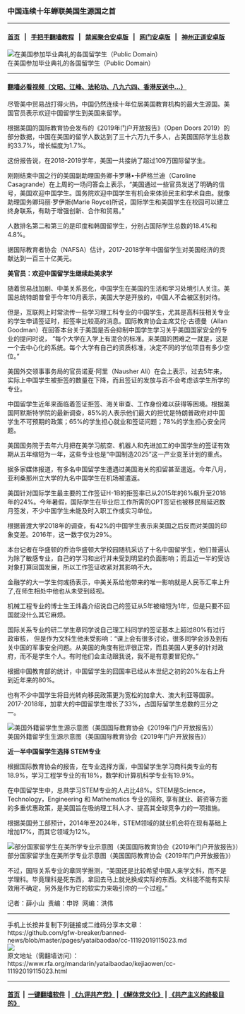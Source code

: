 ### 中国连续十年蝉联美国生源国之首
------------------------

#### [首页](https://github.com/gfw-breaker/banned-news/blob/master/README.md) &nbsp;&nbsp;|&nbsp;&nbsp; [手把手翻墙教程](https://github.com/gfw-breaker/guides/wiki) &nbsp;&nbsp;|&nbsp;&nbsp; [禁闻聚合安卓版](https://github.com/gfw-breaker/bn-android) &nbsp;&nbsp;|&nbsp;&nbsp; [网门安卓版](https://github.com/oGate2/oGate) &nbsp;&nbsp;|&nbsp;&nbsp; [神州正道安卓版](https://github.com/SzzdOgate/update) 



<div id="headerimg">
 <img alt="在美国参加毕业典礼的各国留学生（Public Domain）" src="https://www.rfa.org/mandarin/yataibaodao/kejiaowen/cc-11192019115023.html/yt1119z.jpg/@@images/4dfbf09c-8a28-4f7b-b732-a0842b9771e7.jpeg" title="在美国参加毕业典礼的各国留学生（Public Domain）"/>
 <div id="headerimgcontents">
  <div id="headerimgcaption">
   <span>
    在美国参加毕业典礼的各国留学生（Public Domain）
   </span>
   <!-- zoomattribute -->
  </div>
  <!-- headerimgcaption -->
 </div>
 <!-- headerimagecontents -->
</div>

<hr/>


#### [翻墙必看视频（文昭、江峰、法轮功、八九六四、香港反送中...）](https://github.com/gfw-breaker/banned-news/blob/master/pages/links.md)

<div id="storytext">
 <div>
  <div class="slot_header">
  </div>
 </div>
 <p class="Pa1">
  尽管美中贸易战打得火热，中国仍然连续十年位居美国教育机构的最大生源国。美国官员表示欢迎中国留学生到美国来留学。
 </p>
 <p class="Pa1">
  根据美国的国际教育协会发布的《2019年门户开放报告》（Open Doors 2019）的部分数据，中国在美国的留学人数达到了三十六万九千多人，占美国国际学生总数的33.7%，增长幅度为1.7%。
 </p>
 <p>
  这份报告说，在2018-2019学年，美国一共接纳了超过109万国际留学生。
 </p>
 <p>
  刚刚结束中国之行的美国副助理国务卿卡罗琳•卡萨格兰迪（Caroline Casagrande）在上周的一场问答会上表示，“美国通过一些官员发送了明确的信号，美国欢迎中国学生。国务院欢迎中国学生有机会来体验民主和学术自由。就像助理国务卿玛丽·罗伊斯(Marie Royce)所说，国际学生和美国学生在校园可以建立终身联系，有助于增强创新、合作和贸易。”
 </p>
 <p>
  人数排名第二和第三的是印度和韩国留学生，分别占国际学生总数的18.4%和4.8%。
 </p>
 <p>
  据国际教育者协会（NAFSA）估计，2017-2018学年中国留学生对美国经济的贡献达到一百三十亿美元。
 </p>
 <p>
  <b>
   美官员：欢迎中国留学生继续赴美求学
  </b>
  <b>
  </b>
 </p>
 <p class="Pa1">
  随着贸易战加剧、中美关系恶化，中国学生在美国的生活和学习处境引人关注。美国总统特朗普曾于今年10月表示，美国大学是开放的，中国人不会被区别对待。
 </p>
 <p>
  但是，互联网上时常流传一些学习理工科专业的中国学生，尤其是高科技相关专业的学生申请签证时，拒签率比较高的消息。国际教育协会主席艾伦·古德曼（Allan Goodman）在回答本台关于美国是否会抑制中国学生学习关乎美国国家安全的专业的提问时说， “每个大学在入学上有混合的标准。来美国的困难之一就是，这是一个去中心化的系统。每个大学有自己的资质标准，决定不同的学位项目有多少空位。”
 </p>
 <p>
  美国外交领事事务局的官员诺夏·阿里（Nausher Ali）在会上表示，过去5年来，实际上中国学生被拒签的数量在下降，而且签证的发放与否不会考虑该学生所学的专业。
 </p>
 <p class="Pa1">
  中国留学生近年来面临着签证拒签、海关审查、工作身份难以获得等困境。根据美国阿默斯特学院的最新调查，85%的人表示他们最大的担忧是特朗普政府对中国学生不可预期的政策；65%的学生担心就业和签证问题；78%的学生担心安全问题。
 </p>
 <p>
  美国国务院于去年六月把在美学习航空、机器人和先进加工的中国学生的签证有效期从五年缩短为一年，这些专业也是“中国制造2025”这一产业变革计划的重点。
 </p>
 <p>
  据多家媒体报道，有多名中国留学生遭遇过美国海关的扣留甚至遣返。今年八月，亚利桑那州立大学的九名中国学生在机场被遣返。
 </p>
 <p>
  美国针对国际学生最主要的工作签证H-1B的拒签率已从2015年的6%飙升至2018年的24%。今年暑假，国际学生在毕业后工作所需的OPT签证也被移民局延迟数月签发，不少中国学生未能及时入职工作或实习单位。
 </p>
 <p>
  根据普渡大学2018年的调查，有42%的中国学生表示来美国之后反而对美国的印象变差。2016年，这一数字仅为29%。
 </p>
 <p>
  本台记者在华盛顿的乔治华盛顿大学校园随机采访了十名中国留学生，他们普遍认为除了敏感专业，自己的学习和出行并未受到明显的负面影响；而且近一半的受访对象打算回国发展，所以工作签证收紧对其影响不大。
 </p>
 <p>
  金融学的大一学生何彧扬表示，中美关系给他带来的唯一影响就是人民币汇率上升了,在师生相处中他也从未受到歧视。
 </p>
 <p>
  机械工程专业的博士生王炜鑫介绍说自己的签证从5年被缩短为1年，但是只要不回国就没什么其它麻烦。
 </p>
 <p>
  国际关系专业的研二学生章同学说自己理工科同学的签证基本上超过80%有过行政审核， 但是作为文科生他未受影响：“课上会有很多讨论，很多同学会涉及到有关中国的军事安全问题。从美国的角度有批评很正常，而且美国人更多的针对政府，而不是学生个人。有时他们会主动跟我说，我不是有意要冒犯你。”
 </p>
 <p>
  根据中国教育部的统计，中国留学生的回国率已经从本世纪之初的20%左右上升到近年来的80%。
 </p>
 <p>
  也有不少中国学生将目光转向移民政策更为宽松的加拿大、澳大利亚等国家。2017-2018年，加拿大的中国留学生增长了33%，占国际留学生总数的三分之一。
 </p>
 <p>
  <div class="image-inline captioned" style="width:624px;">
   <div style="width:624px;">
    <img alt="美国外籍留学生生源示意图（美国国际教育协会《2019年门户开放报告》）" src="https://www.rfa.org/mandarin/yataibaodao/kejiaowen/cc-11192019115023.html/yt1119r.jpg" title="美国外籍留学生生源示意图（美国国际教育协会《2019年门户开放报告》）"/>
   </div>
   <div class="image-caption">
    <span style="width:624px;">
     美国外籍留学生生源示意图（美国国际教育协会《2019年门户开放报告》）
    </span>
    <span class="copyright">
    </span>
   </div>
  </div>
 </p>
 <p class="Pa1">
  <b>
   近一半中国留学生选择
  </b>
  <b>
   STEM专业
  </b>
 </p>
 <p class="Pa1">
  根据国际教育协会的报告，在专业选择方面，中国留学生学习商科类专业的有18.9%，学习工程学专业的有18%，数学和计算机科学专业有19.9%。
 </p>
 <p class="Pa1">
  在中国留学生中，总共学习STEM专业的人占比48%。STEM是Science，Technology，Engineering 和 Mathematics 专业的简称, 享有就业、薪资等方面的多重优惠政策，是美国旨在吸纳理工科人才、提高其全球竞争力的一项措施。
 </p>
 <p class="Pa1">
  根据美国劳工部预计，2014年至2024年，STEM领域的就业机会将在现有基础上增加17%，而其它领域为12%。
 </p>
 <p>
  <div class="image-inline captioned" style="width:667px;">
   <div style="width:667px;">
    <img alt="部分国家留学生在美所学专业示意图（美国国际教育协会《2019年门户开放报告》）" src="https://www.rfa.org/mandarin/yataibaodao/kejiaowen/cc-11192019115023.html/cc1119b.jpg" title="部分国家留学生在美所学专业示意图（美国国际教育协会《2019年门户开放报告》）"/>
   </div>
   <div class="image-caption">
    <span style="width:667px;">
     部分国家留学生在美所学专业示意图（美国国际教育协会《2019年门户开放报告》）
    </span>
    <span class="copyright">
    </span>
   </div>
  </div>
 </p>
 <p>
  不过，国际关系专业的章同学推测，“美国还是比较希望中国人来学文科，而不是学理科。毕竟理科是死东西，拿回去马上就兑换成实际的东西。文科能不能有实际效用不确定，另外是作为它的软实力来吸引你的一个过程。”
 </p>
 <p>
  记者：薛小山  责编：申铧  网编：洪伟
 </p>
</div>

<hr/>
手机上长按并复制下列链接或二维码分享本文章：<br/>
https://github.com/gfw-breaker/banned-news/blob/master/pages/yataibaodao/cc-11192019115023.md <br/>
<a href='https://github.com/gfw-breaker/banned-news/blob/master/pages/yataibaodao/cc-11192019115023.md'><img src='https://github.com/gfw-breaker/banned-news/blob/master/pages/yataibaodao/cc-11192019115023.md.png'/></a> <br/>
原文地址（需翻墙访问）：https://www.rfa.org/mandarin/yataibaodao/kejiaowen/cc-11192019115023.html


------------------------
#### [首页](https://github.com/gfw-breaker/banned-news/blob/master/README.md) &nbsp;|&nbsp; [一键翻墙软件](https://github.com/gfw-breaker/nogfw/blob/master/README.md) &nbsp;| [《九评共产党》](https://github.com/gfw-breaker/9ping.md/blob/master/README.md#九评之一评共产党是什么) | [《解体党文化》](https://github.com/gfw-breaker/jtdwh.md/blob/master/README.md) | [《共产主义的终极目的》](https://github.com/gfw-breaker/gczydzjmd.md/blob/master/README.md)


<img src='http://gfw-breaker.win/banned-news/pages/yataibaodao/cc-11192019115023.md' width='0px' height='0px'/>